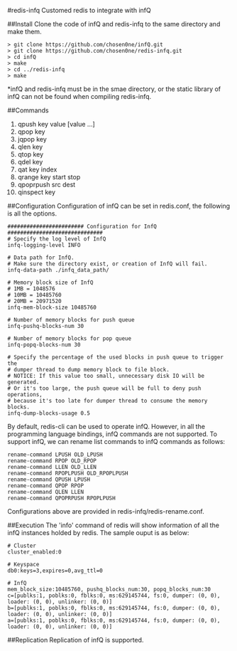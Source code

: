 #redis-infq
Customed redis to integrate with infQ

##Install
Clone the code of infQ and redis-infq to the same directory and make them.

    > git clone https://github.com/chosen0ne/infQ.git
    > git clone https://github.com/chosen0ne/redis-infq.git
    > cd infQ
    > make
    > cd ../redis-infq
    > make

*infQ and redis-infq must be in the smae directory, or the static library of infQ can not be found when compiling redis-infq.

##Commands
1) qpush key value [value ...]
2) qpop key
3) jqpop key
4) qlen key
5) qtop key
6) qdel key
7) qat key index
8) qrange key start stop
9) qpoprpush src dest
10) qinspect key

##Configuration
Configuration of infQ can be set in redis.conf, the following is all the options.

    ######################## Configuration for InfQ ##############################
    # Specify the log level of InfQ
    infq-logging-level INFO

    # Data path for InfQ.
    # Make sure the directory exist, or creation of InfQ will fail.
    infq-data-path ./infq_data_path/

    # Memory block size of InfQ
    # 1MB = 1048576
    # 10MB = 10485760
    # 20MB = 20971520
    infq-mem-block-size 10485760

    # Number of memory blocks for push queue
    infq-pushq-blocks-num 30

    # Number of memory blocks for pop queue
    infq-popq-blocks-num 30

    # Specify the percentage of the used blocks in push queue to trigger the
    # dumper thread to dump memory block to file block.
    # NOTICE: If this value too small, unnecessary disk IO will be generated.
    # Or it's too large, the push queue will be full to deny push operations,
    # because it's too late for dumper thread to consume the memory blocks.
    infq-dump-blocks-usage 0.5

By default, redis-cli can be used to operate infQ. However, in all the programming language bindings, infQ commands are not supported. To support infQ, we can rename list commands to infQ commands as follows:

    rename-command LPUSH OLD_LPUSH
    rename-command RPOP OLD_RPOP
    rename-command LLEN OLD_LLEN
    rename-command RPOPLPUSH OLD_RPOPLPUSH
    rename-command QPUSH LPUSH
    rename-command QPOP RPOP
    rename-command QLEN LLEN
    rename-command QPOPRPUSH RPOPLPUSH

Configurations above are provided in redis-infq/redis-rename.conf.

##Execution
The 'info' command of redis will show information of all the infQ instances holded by redis. The sample ouput is as below:

    # Cluster
    cluster_enabled:0

    # Keyspace
    db0:keys=3,expires=0,avg_ttl=0

    # InfQ
    mem_block_size:10485760, pushq_blocks_num:30, popq_blocks_num:30
    c=[publks:1, poblks:0, fblks:0, ms:629145744, fs:0, dumper: (0, 0), loader: (0, 0), unlinker: (0, 0)]
    b=[publks:1, poblks:0, fblks:0, ms:629145744, fs:0, dumper: (0, 0), loader: (0, 0), unlinker: (0, 0)]
    a=[publks:1, poblks:0, fblks:0, ms:629145744, fs:0, dumper: (0, 0), loader: (0, 0), unlinker: (0, 0)]

##Replication
Replication of infQ is supported.

